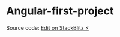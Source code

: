 # Angular-first-project

Source code: [Edit on StackBlitz ⚡️](https://stackblitz.com/edit/web-angular-f1proy-kgc)
